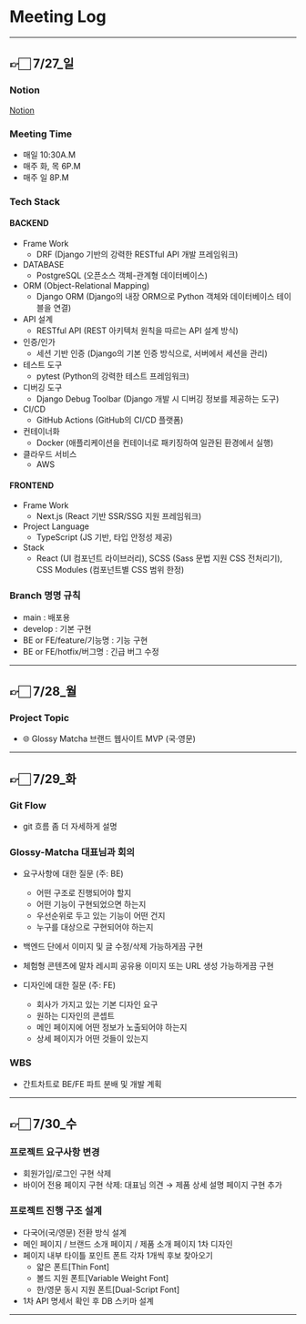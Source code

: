 # Meeting Log
---
## 👉🏻 7/27_일
### Notion
[Notion](https://www.notion.so/1fe042952b3080ff8133c885ef351ac6)

### Meeting Time
- 매일 10:30A.M
- 매주 화, 목 6P.M
- 매주 일 8P.M

### Tech Stack

#### BACKEND
- Frame Work
  - DRF (Django 기반의 강력한 RESTful API 개발 프레임워크)
- DATABASE
  - PostgreSQL (오픈소스 객체-관계형 데이터베이스)
- ORM (Object-Relational Mapping)
  - Django ORM (Django의 내장 ORM으로 Python 객체와 데이터베이스 테이블을 연결)
- API 설계
  - RESTful API (REST 아키텍처 원칙을 따르는 API 설계 방식)
- 인증/인가
  - 세션 기반 인증 (Django의 기본 인증 방식으로, 서버에서 세션을 관리)
- 테스트 도구
  - pytest (Python의 강력한 테스트 프레임워크)
- 디버깅 도구
  - Django Debug Toolbar (Django 개발 시 디버깅 정보를 제공하는 도구)
- CI/CD
  - GitHub Actions (GitHub의 CI/CD 플랫폼)
- 컨테이너화
  - Docker (애플리케이션을 컨테이너로 패키징하여 일관된 환경에서 실행)
- 클라우드 서비스
  - AWS

#### FRONTEND
- Frame Work
  - Next.js (React 기반 SSR/SSG 지원 프레임워크)
- Project Language
  - TypeScript (JS 기반, 타입 안정성 제공)
- Stack
  - React (UI 컴포넌트 라이브러리), SCSS (Sass 문법 지원 CSS 전처리기), CSS Modules (컴포넌트별 CSS 범위 한정)

### Branch 명명 규칙
- main : 배포용
- develop : 기본 구현
- BE or FE/feature/기능명 : 기능 구현
- BE or FE/hotfix/버그명 : 긴급 버그 수정

---

## 👉🏻 7/28_월
### Project Topic
- 🌐 Glossy Matcha 브랜드 웹사이트 MVP (국·영문)

---

## 👉🏻 7/29_화
### Git Flow
- git 흐름 좀 더 자세하게 설명

### Glossy-Matcha 대표님과 회의
- 요구사항에 대한 질문 (주: BE)
  - 어떤 구조로 진행되어야 할지
  - 어떤 기능이 구현되었으면 하는지
  - 우선순위로 두고 있는 기능이 어떤 건지
  - 누구를 대상으로 구현되어야 하는지
 - 백엔드 단에서 이미지 및 글 수정/삭제 가능하게끔 구현
 - 체험형 콘텐츠에 말차 레시피 공유용 이미지 또는 URL 생성 가능하게끔 구현

- 디자인에 대한 질문 (주: FE)
  - 회사가 가지고 있는 기본 디자인 요구
  - 원하는 디자인의 콘셉트
  - 메인 페이지에 어떤 정보가 노출되어야 하는지
  - 상세 페이지가 어떤 것들이 있는지

### WBS
- 간트차트로 BE/FE 파트 분배 및 개발 계획

---

## 👉🏻 7/30_수
### 프로젝트 요구사항 변경
- 회원가입/로그인 구현 삭제
- 바이어 전용 페이지 구현 삭제: 대표님 의견 → 제품 상세 설명 페이지 구현 추가

### 프로젝트 진행 구조 설계
- 다국어(국/영문) 전환 방식 설계
- 메인 페이지 / 브랜드 소개 페이지 / 제품 소개 페이지 1차 디자인
- 페이지 내부 타이틀 포인트 폰트 각자 1개씩 후보 찾아오기
  - 얇은 폰트[Thin Font]
  - 볼드 지원 폰트[Variable Weight Font]
  - 한/영문 동시 지원 폰트[Dual-Script Font]
- 1차 API 명세서 확인 후 DB 스키마 설계

---